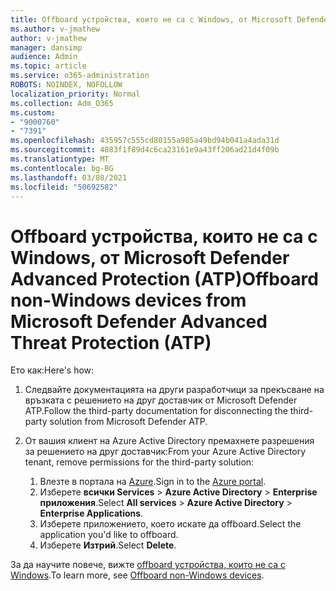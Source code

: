 ```yaml
---
title: Offboard устройства, които не са с Windows, от Microsoft Defender Advanced Protection (ATP)
ms.author: v-jmathew
author: v-jmathew
manager: dansimp
audience: Admin
ms.topic: article
ms.service: o365-administration
ROBOTS: NOINDEX, NOFOLLOW
localization_priority: Normal
ms.collection: Adm_O365
ms.custom:
- "9000760"
- "7391"
ms.openlocfilehash: 435957c555cd80155a985a49bd94b041a4ada31d
ms.sourcegitcommit: 4883f1f89d4c6ca23161e9a43ff206ad21d4f09b
ms.translationtype: MT
ms.contentlocale: bg-BG
ms.lasthandoff: 03/08/2021
ms.locfileid: "50692582"
---
```

# <a name="offboard-non-windows-devices-from-microsoft-defender-advanced-threat-protection-atp"></a><span data-ttu-id="07f74-102">Offboard устройства, които не са с Windows, от Microsoft Defender Advanced Protection (ATP)</span><span class="sxs-lookup"><span data-stu-id="07f74-102">Offboard non-Windows devices from Microsoft Defender Advanced Threat Protection (ATP)</span></span>

<span data-ttu-id="07f74-103">Ето как:</span><span class="sxs-lookup"><span data-stu-id="07f74-103">Here's how:</span></span>

1. <span data-ttu-id="07f74-104">Следвайте документацията на други разработчици за прекъсване на връзката с решението на друг доставчик от Microsoft Defender ATP.</span><span class="sxs-lookup"><span data-stu-id="07f74-104">Follow the third-party documentation for disconnecting the third-party solution from Microsoft Defender ATP.</span></span>
2. <span data-ttu-id="07f74-105">От вашия клиент на Azure Active Directory премахнете разрешения за решението на друг доставчик:</span><span class="sxs-lookup"><span data-stu-id="07f74-105">From your Azure Active Directory tenant, remove permissions for the third-party solution:</span></span>

    1. <span data-ttu-id="07f74-106">Влезте в портала на [Azure](https://go.microsoft.com/fwlink/?linkid=2125612).</span><span class="sxs-lookup"><span data-stu-id="07f74-106">Sign in to the [Azure portal](https://go.microsoft.com/fwlink/?linkid=2125612).</span></span>
    1. <span data-ttu-id="07f74-107">Изберете **всички Services**  >  **Azure Active Directory**  >  **Enterprise приложения**.</span><span class="sxs-lookup"><span data-stu-id="07f74-107">Select **All services** > **Azure Active Directory** > **Enterprise Applications**.</span></span>
    1. <span data-ttu-id="07f74-108">Изберете приложението, което искате да offboard.</span><span class="sxs-lookup"><span data-stu-id="07f74-108">Select the application you'd like to offboard.</span></span>
    1. <span data-ttu-id="07f74-109">Изберете **Изтрий**.</span><span class="sxs-lookup"><span data-stu-id="07f74-109">Select **Delete**.</span></span>

<span data-ttu-id="07f74-110">За да научите повече, вижте [offboard устройства, които не са с Windows](https://go.microsoft.com/fwlink/?linkid=2143630).</span><span class="sxs-lookup"><span data-stu-id="07f74-110">To learn more, see [Offboard non-Windows devices](https://go.microsoft.com/fwlink/?linkid=2143630).</span></span>
